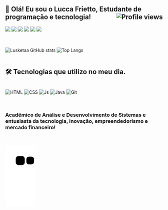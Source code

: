 ## 👋 Olá! Eu sou o Lucca Frietto, Estudante de programação e tecnologia! <img src="https://komarev.com/ghpvc/?username=Lusketaa&color=yellow" alt="Profile views" align="right"/>

<div> 
	<a href="https://api.whatsapp.com/send?phone=5551998774490" target="_blank"><img src="https://img.shields.io/badge/WhatsApp-25D366?style=for-the-badge&logo=whatsapp&logoColor=white" target="_blank"></a>
	<a href="https://instagram.com/luccafrietto" target="_blank"><img src="https://img.shields.io/badge/-Instagram-%23E4405F?style=for-the-badge&logo=instagram&logoColor=white" target="_blank"></a>
	<a href="https://www.linkedin.com/in/lucca-frietto-b578a4168/" target="_blank"><img src="https://img.shields.io/badge/-LinkedIn-%230077B5?style=for-the-badge&logo=linkedin&logoColor=white" target="_blank"></a>
	<a href="https://broadleaf-yam-b37.notion.site/Template-De-Organiza-o-3e4bc5c27bd34283894a302bcb8660c1" target="_blank"><img src="https://img.shields.io/badge/Notion-000000?style=for-the-badge&logo=notion&logoColor=white" target="_blank"></a>
	<a href="https://open.spotify.com/playlist/7qy40wjU7mAHWEsB1mESbM" target="_blank"><img src="https://img.shields.io/badge/Spotify-1ED760?&style=for-the-badge&logo=spotify&logoColor=white" target="_blank"></a>
    	<a href ="mailto:Luccafrietto1@hotmail.com"><img src="https://img.shields.io/badge/Microsoft_Outlook-0078D4?style=for-the-badge&logo=microsoft-outlook&logoColor=white"></a> 
</div>

<br><br>
![Lusketaa GitHub stats](https://github-readme-stats.vercel.app/api?username=Lusketaa&show_icons=true&theme=ayu-mirage&count_private=true)
![Top Langs](https://github-readme-stats.vercel.app/api/top-langs/?username=Lusketaa&theme=ayu-mirage)
<br><br>

## 🛠️ Tecnologias que utilizo no meu dia.

<div style="display: inline_block"><br>
	<img align="center" alt="HTML" src="https://img.shields.io/badge/HTML5-E34F26?style=for-the-badge&logo=html5&logoColor=white">
	<img align="center" alt="CSS" src="https://img.shields.io/badge/CSS3-1572B6?style=for-the-badge&logo=css3&logoColor=white">
	<img align="center" alt="Js" src="https://img.shields.io/badge/JavaScript-F7DF1E?style=for-the-badge&logo=javascript&logoColor=black">
	<img align="center" alt="Java" src="https://img.shields.io/badge/Java-ED8B00?style=for-the-badge&logo=openjdk&logoColor=white">
 	<img align="center" alt="Git" src="https://img.shields.io/badge/GIT-E44C30?style=for-the-badge&logo=git&logoColor=white">
</div>

<br><h3>Acadêmico de Análise e Desenvolvimento de Sistemas e entusiasta da tecnologia, inovação, empreendedorismo e mercado financeiro!</h3><br>

![snake gif](https://github.com/Lusketaa/Lusketaa/blob/output/github-contribution-grid-snake.svg)


